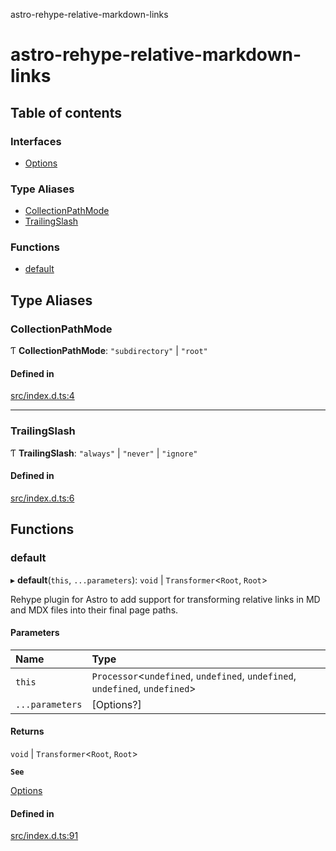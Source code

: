 astro-rehype-relative-markdown-links

# astro-rehype-relative-markdown-links

## Table of contents

### Interfaces

- [Options](interfaces/Options.md)

### Type Aliases

- [CollectionPathMode](README.md#collectionpathmode)
- [TrailingSlash](README.md#trailingslash)

### Functions

- [default](README.md#default)

## Type Aliases

### CollectionPathMode

Ƭ **CollectionPathMode**: ``"subdirectory"`` \| ``"root"``

#### Defined in

[src/index.d.ts:4](https://github.com/vernak2539/astro-rehype-relative-markdown-links/blob/main/src/index.d.ts#L4)

___

### TrailingSlash

Ƭ **TrailingSlash**: ``"always"`` \| ``"never"`` \| ``"ignore"``

#### Defined in

[src/index.d.ts:6](https://github.com/vernak2539/astro-rehype-relative-markdown-links/blob/main/src/index.d.ts#L6)

## Functions

### default

▸ **default**(`this`, `...parameters`): `void` \| `Transformer`\<`Root`, `Root`\>

Rehype plugin for Astro to add support for transforming relative links in MD and MDX files into their final page paths.

#### Parameters

| Name | Type |
| :------ | :------ |
| `this` | `Processor`\<`undefined`, `undefined`, `undefined`, `undefined`, `undefined`\> |
| `...parameters` | [Options?] |

#### Returns

`void` \| `Transformer`\<`Root`, `Root`\>

**`See`**

[Options](interfaces/Options.md)

#### Defined in

[src/index.d.ts:91](https://github.com/vernak2539/astro-rehype-relative-markdown-links/blob/main/src/index.d.ts#L91)
